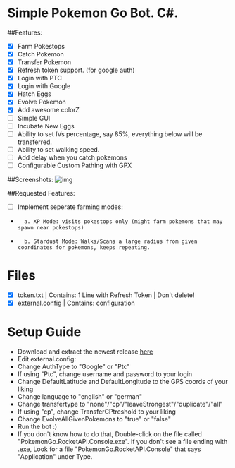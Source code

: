 # Simple Pokemon Go Bot. C#.
##Features:
- [x] Farm Pokestops
- [x] Catch Pokemon
- [x] Transfer Pokemon
- [x] Refresh token support. (for google auth)
- [x] Login with PTC
- [x] Login with Google
- [x] Hatch Eggs
- [x] Evolve Pokemon
- [x] Add awesome colorZ
- [ ] Simple GUI
- [ ] Incubate New Eggs
- [ ] Ability to set IVs percentage, say 85%, everything below will be transferred.
- [ ] Ability to set walking speed.
- [ ] Add delay when you catch pokemons
- [ ] Configurable Custom Pathing with GPX

##Screenshots:
![img](http://i.imgur.com/jQrAMOdl.png)

##Requested Features:
- [ ] Implement seperate farming modes:
-       a. XP Mode: visits pokestops only (might farm pokemons that may spawn near pokestops)
-       b. Stardust Mode: Walks/Scans a large radius from given coordinates for pokemons, keeps repeating.

# Files
- [x] token.txt | Contains: 1 Line with Refresh Token | Don't delete!
- [x] external.config | Contains: configuration

# Setup Guide
- Download and extract the newest release [here](https://github.com/shiftcodeYT/PokeBot2/releases/latest)
- Edit external.config:
- Change AuthType to "Google" or "Ptc"
- If using "Ptc", change username and password to your login
- Change DefaultLatitude and DefaultLongitude to the GPS coords of your liking
- Change language to "english" or "german"
- Change transfertype to "none"/"cp"/"leaveStrongest"/"duplicate"/"all"
- If using "cp", change TransferCPtreshold to your liking
- Change EvolveAllGivenPokemons to "true" or "false"
- Run the bot :)
- If you don't know how to do that, Double-click on the file called "PokemonGo.RocketAPI.Console.exe". If you don't see a file ending with .exe, Look for a file "PokemonGo.RocketAPI.Console" that says "Application" under Type.
